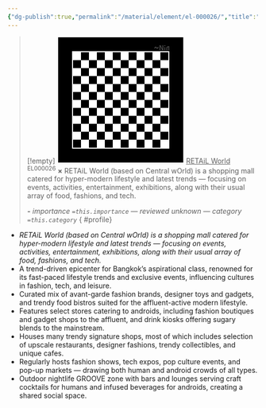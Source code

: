 ```yaml
---
{"dg-publish":true,"permalink":"/material/element/el-000026/","title":"RETAiL World","tags":["-element","-priority/minus"]}
---
```


>[!empty]
> ![RESOURCE/ASSET/OTHER/PlaceholderIcon.png|icon](/img/user/RESOURCE/ASSET/OTHER/PlaceholderIcon.png) <u class="title">RETAiL World</u> <sup class="title">EL000026</sup> <b class="title">×</b>
> RETAiL World (based on Central wOrld) is a shopping mall catered for hyper-modern lifestyle and latest trends — focusing on events, activities, entertainment, exhibitions, along with their usual array of food, fashions, and tech.
> 
> <b>\-</b>
> <i class="small">importance `=this.importance` — reviewed unknown — category `=this.category`</i>
{ #profile}


- *RETAiL World (based on Central wOrld) is a shopping mall catered for hyper-modern lifestyle and latest trends — focusing on events, activities, entertainment, exhibitions, along with their usual array of food, fashions, and tech.*
- A trend-driven epicenter for Bangkok’s aspirational class, renowned for its fast-paced lifestyle trends and exclusive events, influencing cultures in fashion, tech, and leisure.
- Curated mix of avant-garde fashion brands, designer toys and gadgets, and trendy food bistros suited for the affluent-active modern lifestyle.
- Features select stores catering to androids, including fashion boutiques and gadget shops to the affluent, and drink kiosks offering sugary blends to the mainstream.
- Houses many trendy signature shops, most of which includes selection of upscale restaurants, designer fashions, trendy collectibles, and unique cafes.
- Regularly hosts fashion shows, tech expos, pop culture events, and pop-up markets — drawing both human and android crowds of all types.
- Outdoor nightlife GROOVE zone with bars and lounges serving craft cocktails for humans and infused beverages for androids, creating a shared social space.